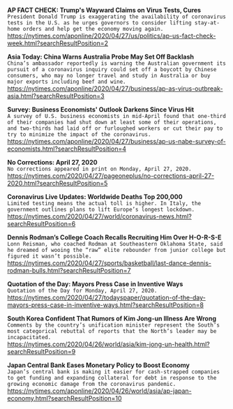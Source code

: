 **AP FACT CHECK: Trump's Wayward Claims on Virus Tests, Cures**\
`President Donald Trump is exaggerating the availability of coronavirus tests in the U.S. as he urges governors to consider lifting stay-at-home orders and help get the economy moving again.`\
https://nytimes.com/aponline/2020/04/27/us/politics/ap-us-fact-check-week.html?searchResultPosition=2

**Asia Today: China Warns Australia Probe May Set Off Backlash**\
`China’s ambassador reportedly is warning the Australian government its pursuit of a coronavirus inquiry could set off a boycott by Chinese consumers, who may no longer travel and study in Australia or buy major exports including beef and wine.`\
https://nytimes.com/aponline/2020/04/27/business/ap-as-virus-outbreak-asia.html?searchResultPosition=3

**Survey: Business Economists' Outlook Darkens Since Virus Hit**\
`A survey of U.S. business economists in mid-April found that one-third of their companies had shut down at least some of their operations, and two-thirds had laid off or furloughed workers or cut their pay to try to minimize the impact of the coronavirus.`\
https://nytimes.com/aponline/2020/04/27/business/ap-us-nabe-survey-of-economists.html?searchResultPosition=4

**No Corrections: April 27, 2020**\
`No corrections appeared in print on Monday, April 27, 2020.`\
https://nytimes.com/2020/04/27/pageoneplus/no-corrections-april-27-2020.html?searchResultPosition=5

**Coronavirus Live Updates: Worldwide Deaths Top 200,000**\
`Limited testing means the actual toll is higher. In Italy, the government outlines plans to lift Europe’s longest lockdown.`\
https://nytimes.com/2020/04/27/world/coronavirus-news.html?searchResultPosition=6

**Dennis Rodman’s College Coach Recalls Recruiting Him Over H-O-R-S-E**\
`Lonn Reisman, who coached Rodman at Southeastern Oklahoma State, said he dreamed of wooing the “raw” elite rebounder from junior college but figured it wasn’t possible.`\
https://nytimes.com/2020/04/27/sports/basketball/last-dance-dennis-rodman-bulls.html?searchResultPosition=7

**Quotation of the Day: Mayors Press Case in Inventive Ways**\
`Quotation of the Day for Monday, April 27, 2020.`\
https://nytimes.com/2020/04/27/todayspaper/quotation-of-the-day-mayors-press-case-in-inventive-ways.html?searchResultPosition=8

**South Korea Confident That Rumors of Kim Jong-un Illness Are Wrong**\
`Comments by the country’s unification minister represent the South’s most categorical rebuttal of reports that the North’s leader may be incapacitated.`\
https://nytimes.com/2020/04/26/world/asia/kim-jong-un-health.html?searchResultPosition=9

**Japan Central Bank Eases Monetary Policy to Boost Economy**\
`Japan’s central bank is making it easier for cash-strapped companies to get funding and expanding collateral for debt in response to the growing economic damage from the coronavirus pandemic. `\
https://nytimes.com/aponline/2020/04/26/world/asia/ap-japan-economy.html?searchResultPosition=10

